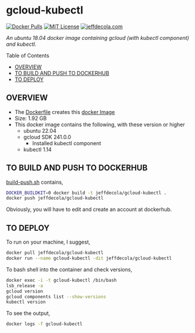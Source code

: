 # gcloud-kubectl

[![Docker Pulls](https://badgen.net/docker/pulls/jeffdecola/gcloud-kubectl?icon=docker&label=pulls)](https://hub.docker.com/r/jeffdecola/gcloud-kubectl)
[![MIT License](http://img.shields.io/:license-mit-blue.svg)](http://jeffdecola.mit-license.org)
[![jeffdecola.com](https://img.shields.io/badge/website-jeffdecola.com-blue)](https://jeffdecola.com)

_An ubuntu 18.04 docker image containing gcloud (with kubectl component) and kubectl._

Table of Contents

* [OVERVIEW](https://github.com/JeffDeCola/my-docker-image-builds/tree/master/linux/gcloud-kubectl#overview)
* [TO BUILD AND PUSH TO DOCKERHUB](https://github.com/JeffDeCola/my-docker-image-builds/tree/master/linux/gcloud-kubectl#to-build-and-push-to-dockerhub)
* [TO DEPLOY](https://github.com/JeffDeCola/my-docker-image-builds/tree/master/linux/gcloud-kubectl#to-deploy)

## OVERVIEW

* The
  [Dockerfile](https://github.com/JeffDeCola/my-docker-image-builds/blob/master/linux/gcloud-kubectl/Dockerfile)
  creates this
  [docker Image](https://hub.docker.com/r/jeffdecola/gcloud-kubectl)
* Size: 1.92 GB
* This docker image contains the following, with these version or higher
  * ubuntu 22.04
  * gcloud SDK 241.0.0
    * Installed kubectl component
  * kubectl 1.14

## TO BUILD AND PUSH TO DOCKERHUB

[build-push.sh](https://github.com/JeffDeCola/my-docker-image-builds/blob/master/linux/gcloud-kubectl/build-push.sh)
contains,

```bash
DOCKER_BUILDKIT=0 docker build -t jeffdecola/gcloud-kubectl .
docker push jeffdecola/gcloud-kubectl
```

Obviously, you will have to edit and create an account at dockerhub.

## TO DEPLOY

To run on your machine, I suggest,

```bash
docker pull jeffdecola/gcloud-kubectl
docker run --name gcloud-kubectl -dit jeffdecola/gcloud-kubectl
```

To bash shell into the container and check versions,

```bash
docker exec -i -t gcloud-kubectl /bin/bash
lsb_release -a
gcloud version
gcloud components list --show-versions
kubectl version
```

To see the output,

```bash
docker logs -f gcloud-kubectl
```
